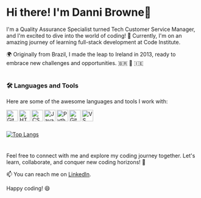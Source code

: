 # Hi there! I'm Danni Browne👋

I'm a Quality Assurance Specialist turned Tech Customer Service Manager, and I'm excited to dive into the world of coding! 🚀 Currently, I'm on an amazing journey of learning full-stack development at Code Institute.

🌍 Originally from Brazil, I made the leap to Ireland in 2013, ready to embrace new challenges and opportunities. 🇧🇷 🛫 🇮🇪

#

### 🛠️ Languages and Tools

Here are some of the awesome languages and tools I work with:

<img align="left" alt="Git" width="30px" src="https://cdn.jsdelivr.net/gh/devicons/devicon/icons/git/git-original.svg" />
<img align="left" alt="HTML" width="30px" src="https://cdn.jsdelivr.net/gh/devicons/devicon/icons/html5/html5-plain.svg" />
<img align="left" alt="CSS" width="30px" src="https://cdn.jsdelivr.net/gh/devicons/devicon/icons/css3/css3-plain.svg" />
<img align="left" alt="JavaScript" width="30px" src="https://cdn.jsdelivr.net/gh/devicons/devicon/icons/javascript/javascript-plain.svg" />
<img align="left" alt="Python" width="30px" src="https://cdn.jsdelivr.net/gh/devicons/devicon/icons/python/python-plain.svg" />
<img align="left" alt="GitHub" width="30px" src="https://cdn.jsdelivr.net/gh/devicons/devicon/icons/github/github-original.svg" />
<img align="left" alt="VS Code" width="30px" src="https://cdn.jsdelivr.net/gh/devicons/devicon/icons/vscode/vscode-original.svg" />

<br />

#
[![Top Langs](https://github-readme-stats.vercel.app/api/top-langs/?username=dannykadoshi&hide=java,html,tex&title_color=ffffff&text_color=c9cacc&icon_color=2bbc8a&bg_color=1d1f21&langs_count=3)](https://github.com/anuraghazra/github-readme-stats)

#

Feel free to connect with me and explore my coding journey together. Let's learn, collaborate, and conquer new coding horizons! 🌟

📫 You can reach me on [LinkedIn](https://www.linkedin.com/in/dannibrowne/).

Happy coding! 😄
